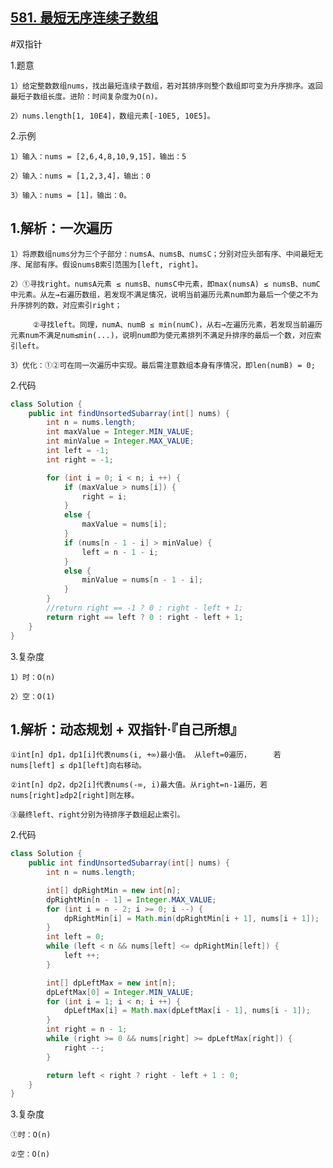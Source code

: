 ## [581. 最短无序连续子数组](https://leetcode.cn/problems/shortest-unsorted-continuous-subarray/description/)

#双指针

1.题意

    1）给定整数数组nums，找出最短连续子数组，若对其排序则整个数组即可变为升序排序。返回最短子数组长度。进阶：时间复杂度为O(n)。

    2）nums.length[1, 10E4]，数组元素[-10E5, 10E5]。

2.示例

    1）输入：nums = [2,6,4,8,10,9,15]，输出：5

    2）输入：nums = [1,2,3,4]，输出：0

    3）输入：nums = [1]，输出：0。



## 1.解析：一次遍历

    1）将原数组nums分为三个子部分：numsA、numsB、numsC；分别对应头部有序、中间最短无序、尾部有序。假设numsB索引范围为[left, right]。

    2）①寻找right。numsA元素 ≤ numsB、numsC中元素，即max(numsA) ≤ numsB、numC中元素。从左→右遍历数组，若发现不满足情况，说明当前遍历元素num即为最后一个使之不为升序排列的数，对应索引right；

         ②寻找left。同理，numA、numB ≤ min(numC)，从右→左遍历元素，若发现当前遍历元素num不满足num≤min(...)，说明num即为使元素排列不满足升排序的最后一个数，对应索引left。

    3）优化：①②可在同一次遍历中实现。最后需注意数组本身有序情况，即len(numB) = 0;

2.代码
```java
class Solution {
    public int findUnsortedSubarray(int[] nums) {
        int n = nums.length;
        int maxValue = Integer.MIN_VALUE;
        int minValue = Integer.MAX_VALUE;
        int left = -1;
        int right = -1;

        for (int i = 0; i < n; i ++) {
            if (maxValue > nums[i]) {
                right = i;
            }
            else {
                maxValue = nums[i];
            }
            if (nums[n - 1 - i] > minValue) {
                left = n - 1 - i;
            }
            else {
                minValue = nums[n - 1 - i];
            }
        }
        //return right == -1 ? 0 : right - left + 1;
        return right == left ? 0 : right - left + 1;
    }
}
```

3.复杂度

    1）时：O(n)

    2）空：O(1)

## 1.解析：动态规划 + 双指针·『自己所想』

    ①int[n] dp1，dp1[i]代表nums(i, +∞)最小值。 从left=0遍历，     若nums[left] ≤ dp1[left]向右移动。

    ②int[n] dp2，dp2[i]代表nums(-∞, i)最大值。从right=n-1遍历，若nums[right]≥dp2[right]则左移。

    ③最终left、right分别为待排序子数组起止索引。

2.代码
```java
class Solution {
    public int findUnsortedSubarray(int[] nums) {
        int n = nums.length;

        int[] dpRightMin = new int[n];
        dpRightMin[n - 1] = Integer.MAX_VALUE;
        for (int i = n - 2; i >= 0; i --) {
            dpRightMin[i] = Math.min(dpRightMin[i + 1], nums[i + 1]);
        }
        int left = 0;
        while (left < n && nums[left] <= dpRightMin[left]) {
            left ++;
        }

        int[] dpLeftMax = new int[n];
        dpLeftMax[0] = Integer.MIN_VALUE;
        for (int i = 1; i < n; i ++) {
            dpLeftMax[i] = Math.max(dpLeftMax[i - 1], nums[i - 1]);
        }
        int right = n - 1;
        while (right >= 0 && nums[right] >= dpLeftMax[right]) {
            right --;
        }

        return left < right ? right - left + 1 : 0;
    }
}
```
3.复杂度

    ①时：O(n)

    ②空：O(n)
